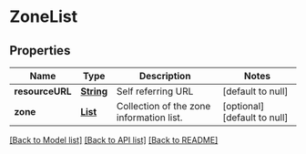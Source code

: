 # ZoneList
## Properties

Name | Type | Description | Notes
------------ | ------------- | ------------- | -------------
**resourceURL** | [**String**](string.md) | Self referring URL | [default to null]
**zone** | [**List**](ZoneInfo.md) | Collection of the zone information list. | [optional] [default to null]

[[Back to Model list]](../README.md#documentation-for-models) [[Back to API list]](../README.md#documentation-for-api-endpoints) [[Back to README]](../README.md)

